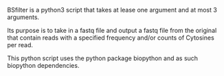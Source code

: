 BSfilter is a python3 script that takes at lease one argument and at most 3 arguments.

Its purpose is to take in a fastq file and output a fastq file from the original that contain reads with a specified frequency and/or counts of Cytosines per read.

This python script uses the python package biopython and as such biopython dependencies.

